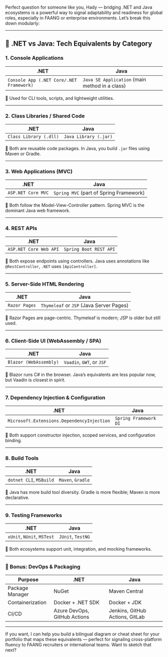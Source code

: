 Perfect question for someone like you, Hady — bridging .NET and Java ecosystems is a powerful way to signal adaptability and readiness for global roles, especially in FAANG or enterprise environments. Let’s break this down modularly:

---

## 🧩 .NET vs Java: Tech Equivalents by Category

### 1. **Console Applications**
| .NET | Java |
|------|------|
| `Console App (.NET Core/.NET Framework)` | `Java SE Application` (main method in a class) |

🔹 Used for CLI tools, scripts, and lightweight utilities.

---

### 2. **Class Libraries / Shared Code**
| .NET | Java |
|------|------|
| `Class Library (.dll)` | `Java Library (.jar)` |

🔹 Both are reusable code packages. In Java, you build `.jar` files using Maven or Gradle.

---

### 3. **Web Applications (MVC)**
| .NET | Java |
|------|------|
| `ASP.NET Core MVC` | `Spring MVC` (part of Spring Framework) |

🔹 Both follow the Model-View-Controller pattern. Spring MVC is the dominant Java web framework.

---

### 4. **REST APIs**
| .NET | Java |
|------|------|
| `ASP.NET Core Web API` | `Spring Boot REST API` |

🔹 Both expose endpoints using controllers. Java uses annotations like `@RestController`, `.NET` uses `[ApiController]`.

---

### 5. **Server-Side HTML Rendering**
| .NET | Java |
|------|------|
| `Razor Pages` | `Thymeleaf` or `JSP` (Java Server Pages) |

🔹 Razor Pages are page-centric. Thymeleaf is modern; JSP is older but still used.

---

### 6. **Client-Side UI (WebAssembly / SPA)**
| .NET | Java |
|------|------|
| `Blazor (WebAssembly)` | `Vaadin`, `GWT`, or `JSF` |

🔹 Blazor runs C# in the browser. Java’s equivalents are less popular now, but Vaadin is closest in spirit.

---

### 7. **Dependency Injection & Configuration**
| .NET | Java |
|------|------|
| `Microsoft.Extensions.DependencyInjection` | `Spring Framework DI` |

🔹 Both support constructor injection, scoped services, and configuration binding.

---

### 8. **Build Tools**
| .NET | Java |
|------|------|
| `dotnet CLI`, `MSBuild` | `Maven`, `Gradle` |

🔹 Java has more build tool diversity. Gradle is more flexible; Maven is more declarative.

---

### 9. **Testing Frameworks**
| .NET | Java |
|------|------|
| `xUnit`, `NUnit`, `MSTest` | `JUnit`, `TestNG` |

🔹 Both ecosystems support unit, integration, and mocking frameworks.

---

### 🔧 Bonus: DevOps & Packaging
| Purpose | .NET | Java |
|--------|------|------|
| Package Manager | NuGet | Maven Central |
| Containerization | Docker + .NET SDK | Docker + JDK |
| CI/CD | Azure DevOps, GitHub Actions | Jenkins, GitHub Actions, GitLab |

---

If you want, I can help you build a bilingual diagram or cheat sheet for your portfolio that maps these equivalents — perfect for signaling cross-platform fluency to FAANG recruiters or international teams. Want to sketch that next?
